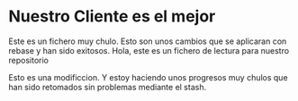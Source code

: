 # Nuestro Cliente es el mejor

Este es un fichero muy chulo. Esto son unos cambios que se aplicaran con rebase y han sido exitosos.
Hola, este es un fichero de lectura para nuestro repositorio

Esto es una modificcion. Y estoy haciendo unos progresos muy chulos que han sido retomados sin problemas mediante el stash.
